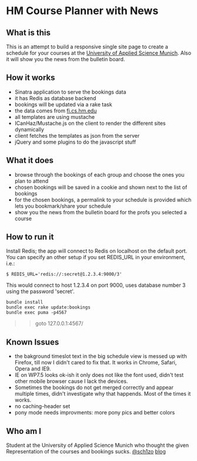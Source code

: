 HM Course Planner with News
===

What is this
---

This is an attempt to build a responsive single site page to create a schedule for your courses at the [University of Applied Science Munich](http://www.hm.edu). Also it will show you the news from the bulletin board.

How it works
---

- Sinatra application to serve the bookings data
- it has Redis as database backend
- bookings will be updated via a rake task
- the data comes from [fi.cs.hm.edu](http://fi.cs.hm.edu/fi/rest/public/exam)
- all templates are using mustache
- ICanHaz/Mustache.js on the client to render the different sites dynamically
- client fetches the templates as json from the server
- jQuery and some plugins to do the javascript stuff

What it does
---

- browse through the bookings of each group and choose the ones you plan to attend
- chosen bookings will be saved in a cookie and shown next to the list of bookings
- for the chosen bookings, a permalink to your schedule is provided which lets you bookmark/share your schedule
- show you the news from the bulletin board for the profs you selected a
  course

How to run it
---

Install Redis; the app will connect to Redis on localhost on the default port. You can specify an other setup if you set REDIS_URL in your environment, i.e.:

    $ REDIS_URL='redis://:secret@1.2.3.4:9000/3'

This would connect to host 1.2.3.4 on port 9000, uses database number 3 using the password 'secret'.


    bundle install
    bundle exec rake update:bookings
    bundle exec puma -p4567

>> goto 127.0.0.1:4567/

Known Issues
---

- the bakground timeslot text in the big schedule view is messed up with
  Firefox, till now I didn't cared to fix that. It works in Chrome, Safari, Opera and IE9.
- IE on WP7.5 looks ok-ish it only does not like the font used, didn't test other mobile browser cause I lack the devices.
- Sometimes the bookings do not get merged correctly and appear multiple
  times, didn't investigate why that happends. Most of the times it works.
- no caching-header set
- pony mode needs improvments: more pony pics and better colors 

Who am I
---

Student at the University of Applied Science Munich who thought the given Representation of the courses and bookings sucks.
[@sch1zo](https://www.twitter.com/sch1zo)
[blog](http://sch1zo.github.com)
